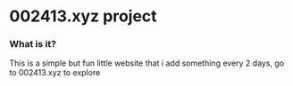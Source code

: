 # 002413.xyz project
<h3>What is it?</h3>
<p>This is a simple but fun little website that i add something every 2 days, go to 002413.xyz to explore</p>
